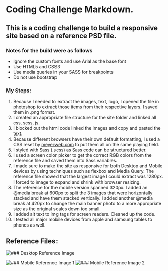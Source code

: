 # Coding Challenge Markdown.

## This is a coding challenge to build a responsive site based on a reference PSD file. 

### Notes for the build were as follows

- Ignore the custom fonts and use Arial as the base font
- Use HTML5 and CSS3
- Use media queries in your SASS for breakpoints
- Do not use bootstrap


### My Steps:

1. Because I needed to extract the images, text, logo, I opened the file in photoshop to extract those items from their respective layers. I saved them in .png format.
2. I created an appropriate file structure for the site folder and linked all css, scss, js. 
3. I blocked out the html code linked the images and copy and pasted the text.
4. Because different browsers have their own default formatting, I used a CSS reset by [meyerweb.com](https://meyerweb.com/eric/tools/css/reset/) to put them all on the same playing field.
5. I styled with Sass (.scss) as Sass code can be structured better.
6. I used a screen color picker to get the correct RGB colors from the reference file and saved them into Sass variables.
7. I made sure to make the site as responsive for both Desktop and Mobile devices by using techniques such as flexbox and Media Query. The reference file showed that the largest image I could extract was 1280px. I forced to image to expand and shrink with browser resizing.
8. The reference for the mobile version spanned 320px. I added an @media break at 600px to split the 3 images that were horizontally stacked and have them stacked vertically. I added another @media break at 420px to change the main banner photo to a more appropriate size as the original scales down too small.
9. I added alt text to img tags for screen readers. Cleaned up the code.
10. I tested all major mobile devices from apple and samsung tables to phones as well.


## Reference Files:

![### Desktop Reference Image](/images/reference/desktopReference.png)

![### Mobile Reference Image 1](/images/reference/mobileReference1.png)
![### Mobile Reference Image 2](/images/reference/mobileReference2.png)